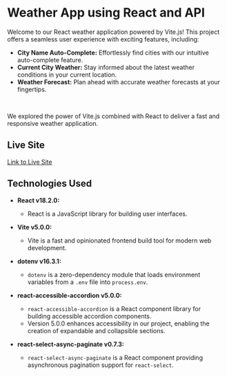 # Weather App using React and API

Welcome to our React weather application powered by Vite.js! This project offers a seamless user experience with exciting features, including:

- **City Name Auto-Complete:** Effortlessly find cities with our intuitive auto-complete feature.
- **Current City Weather:** Stay informed about the latest weather conditions in your current location.
- **Weather Forecast:** Plan ahead with accurate weather forecasts at your fingertips.
<p>&nbsp;</p>
  We explored the power of Vite.js combined with React to deliver a fast and responsive weather application.

## Live Site

[Link to Live Site](https://roaring-meringue-0a87f0.netlify.app/)

## Technologies Used

- **React v18.2.0:**

  - React is a JavaScript library for building user interfaces.

- **Vite v5.0.0:**

  - Vite is a fast and opinionated frontend build tool for modern web development.

- **dotenv v16.3.1:**

  - `dotenv` is a zero-dependency module that loads environment variables from a `.env` file into `process.env`.

- **react-accessible-accordion v5.0.0:**

  - `react-accessible-accordion` is a React component library for building accessible accordion components.
  - Version 5.0.0 enhances accessibility in our project, enabling the creation of expandable and collapsible sections.

- **react-select-async-paginate v0.7.3:**

  - `react-select-async-paginate` is a React component providing asynchronous pagination support for `react-select`.
